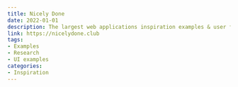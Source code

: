 ```yaml
---
title: Nicely Done
date: 2022-01-01
description: The largest web applications inspiration examples & user flows library. Save hours of research by browsing 34,800+ screen examples from web applications.
link: https://nicelydone.club
tags: 
- Examples
- Research
- UI examples
categories:
- Inspiration
---
```



